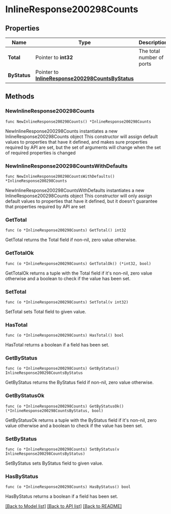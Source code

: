 # InlineResponse200298Counts

## Properties

Name | Type | Description | Notes
------------ | ------------- | ------------- | -------------
**Total** | Pointer to **int32** | The total number of ports | [optional] 
**ByStatus** | Pointer to [**InlineResponse200298CountsByStatus**](InlineResponse200298CountsByStatus.md) |  | [optional] 

## Methods

### NewInlineResponse200298Counts

`func NewInlineResponse200298Counts() *InlineResponse200298Counts`

NewInlineResponse200298Counts instantiates a new InlineResponse200298Counts object
This constructor will assign default values to properties that have it defined,
and makes sure properties required by API are set, but the set of arguments
will change when the set of required properties is changed

### NewInlineResponse200298CountsWithDefaults

`func NewInlineResponse200298CountsWithDefaults() *InlineResponse200298Counts`

NewInlineResponse200298CountsWithDefaults instantiates a new InlineResponse200298Counts object
This constructor will only assign default values to properties that have it defined,
but it doesn't guarantee that properties required by API are set

### GetTotal

`func (o *InlineResponse200298Counts) GetTotal() int32`

GetTotal returns the Total field if non-nil, zero value otherwise.

### GetTotalOk

`func (o *InlineResponse200298Counts) GetTotalOk() (*int32, bool)`

GetTotalOk returns a tuple with the Total field if it's non-nil, zero value otherwise
and a boolean to check if the value has been set.

### SetTotal

`func (o *InlineResponse200298Counts) SetTotal(v int32)`

SetTotal sets Total field to given value.

### HasTotal

`func (o *InlineResponse200298Counts) HasTotal() bool`

HasTotal returns a boolean if a field has been set.

### GetByStatus

`func (o *InlineResponse200298Counts) GetByStatus() InlineResponse200298CountsByStatus`

GetByStatus returns the ByStatus field if non-nil, zero value otherwise.

### GetByStatusOk

`func (o *InlineResponse200298Counts) GetByStatusOk() (*InlineResponse200298CountsByStatus, bool)`

GetByStatusOk returns a tuple with the ByStatus field if it's non-nil, zero value otherwise
and a boolean to check if the value has been set.

### SetByStatus

`func (o *InlineResponse200298Counts) SetByStatus(v InlineResponse200298CountsByStatus)`

SetByStatus sets ByStatus field to given value.

### HasByStatus

`func (o *InlineResponse200298Counts) HasByStatus() bool`

HasByStatus returns a boolean if a field has been set.


[[Back to Model list]](../README.md#documentation-for-models) [[Back to API list]](../README.md#documentation-for-api-endpoints) [[Back to README]](../README.md)


